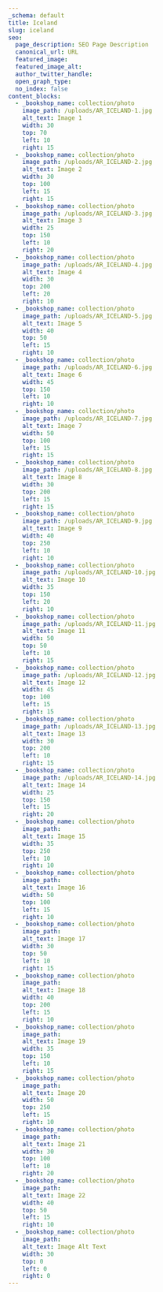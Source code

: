 ```yaml
---
_schema: default
title: Iceland
slug: iceland
seo:
  page_description: SEO Page Description
  canonical_url: URL
  featured_image:
  featured_image_alt:
  author_twitter_handle:
  open_graph_type:
  no_index: false
content_blocks:
  - _bookshop_name: collection/photo
    image_path: /uploads/AR_ICELAND-1.jpg
    alt_text: Image 1
    width: 30
    top: 70
    left: 10
    right: 15
  - _bookshop_name: collection/photo
    image_path: /uploads/AR_ICELAND-2.jpg
    alt_text: Image 2
    width: 30
    top: 100
    left: 15
    right: 15
  - _bookshop_name: collection/photo
    image_path: /uploads/AR_ICELAND-3.jpg
    alt_text: Image 3
    width: 25
    top: 150
    left: 10
    right: 20
  - _bookshop_name: collection/photo
    image_path: /uploads/AR_ICELAND-4.jpg
    alt_text: Image 4
    width: 30
    top: 200
    left: 20
    right: 10
  - _bookshop_name: collection/photo
    image_path: /uploads/AR_ICELAND-5.jpg
    alt_text: Image 5
    width: 40
    top: 50
    left: 15
    right: 10
  - _bookshop_name: collection/photo
    image_path: /uploads/AR_ICELAND-6.jpg
    alt_text: Image 6
    width: 45
    top: 150
    left: 10
    right: 10
  - _bookshop_name: collection/photo
    image_path: /uploads/AR_ICELAND-7.jpg
    alt_text: Image 7
    width: 50
    top: 100
    left: 15
    right: 15
  - _bookshop_name: collection/photo
    image_path: /uploads/AR_ICELAND-8.jpg
    alt_text: Image 8
    width: 30
    top: 200
    left: 15
    right: 15
  - _bookshop_name: collection/photo
    image_path: /uploads/AR_ICELAND-9.jpg
    alt_text: Image 9
    width: 40
    top: 250
    left: 10
    right: 10
  - _bookshop_name: collection/photo
    image_path: /uploads/AR_ICELAND-10.jpg
    alt_text: Image 10
    width: 35
    top: 150
    left: 20
    right: 10
  - _bookshop_name: collection/photo
    image_path: /uploads/AR_ICELAND-11.jpg
    alt_text: Image 11
    width: 50
    top: 50
    left: 10
    right: 15
  - _bookshop_name: collection/photo
    image_path: /uploads/AR_ICELAND-12.jpg
    alt_text: Image 12
    width: 45
    top: 100
    left: 15
    right: 15
  - _bookshop_name: collection/photo
    image_path: /uploads/AR_ICELAND-13.jpg
    alt_text: Image 13
    width: 30
    top: 200
    left: 10
    right: 15
  - _bookshop_name: collection/photo
    image_path: /uploads/AR_ICELAND-14.jpg
    alt_text: Image 14
    width: 25
    top: 150
    left: 15
    right: 20
  - _bookshop_name: collection/photo
    image_path:
    alt_text: Image 15
    width: 35
    top: 250
    left: 10
    right: 10
  - _bookshop_name: collection/photo
    image_path:
    alt_text: Image 16
    width: 50
    top: 100
    left: 15
    right: 10
  - _bookshop_name: collection/photo
    image_path:
    alt_text: Image 17
    width: 30
    top: 50
    left: 10
    right: 15
  - _bookshop_name: collection/photo
    image_path:
    alt_text: Image 18
    width: 40
    top: 200
    left: 15
    right: 10
  - _bookshop_name: collection/photo
    image_path:
    alt_text: Image 19
    width: 35
    top: 150
    left: 10
    right: 15
  - _bookshop_name: collection/photo
    image_path:
    alt_text: Image 20
    width: 50
    top: 250
    left: 15
    right: 10
  - _bookshop_name: collection/photo
    image_path:
    alt_text: Image 21
    width: 30
    top: 100
    left: 10
    right: 20
  - _bookshop_name: collection/photo
    image_path:
    alt_text: Image 22
    width: 40
    top: 50
    left: 15
    right: 10
  - _bookshop_name: collection/photo
    image_path:
    alt_text: Image Alt Text
    width: 30
    top: 0
    left: 0
    right: 0
---
```

